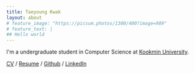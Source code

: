 ```yaml
---
title: Taeyoung Kwak
layout: about
# feature_image: "https://picsum.photos/1300/400?image=989"
# feature_text: |
## Hello world
---
```


<!-- I'm a M.S student in Computer Science at ~.
Previously, I received B.S in Computer Science at [Kookmin University](https://www.kookmin.ac.kr/home.php) in 2020. -->

I'm a undergraduate student in Computer Science at [Kookmin University](https://www.kookmin.ac.kr/home.php).

[CV](/files/cv.pdf) / [Resume](/files/resume.pdf) / [Github](https://github.com/jeldo) / [LinkedIn](https://www.linkedin.com/in/taeyoung-kwak-561a5b161/)
